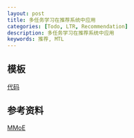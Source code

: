 ```yaml
---
layout: post
title: 多任务学习在推荐系统中应用
categories: [Todo, LTR, Recommendation]
description: 多任务学习在推荐系统中应用
keywords: 推荐, MTL
---
```



## 模板
[代码]()




## 参考资料
[MMoE](https://zhuanlan.zhihu.com/p/55752344)

